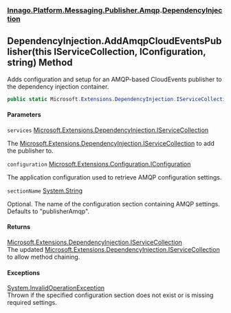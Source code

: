 ### [Innago\.Platform\.Messaging\.Publisher\.Amqp](../index.md 'Innago\.Platform\.Messaging\.Publisher\.Amqp').[DependencyInjection](index.md 'Innago\.Platform\.Messaging\.Publisher\.Amqp\.DependencyInjection')

## DependencyInjection\.AddAmqpCloudEventsPublisher\(this IServiceCollection, IConfiguration, string\) Method

Adds configuration and setup for an AMQP\-based CloudEvents publisher to the dependency injection container\.

```csharp
public static Microsoft.Extensions.DependencyInjection.IServiceCollection AddAmqpCloudEventsPublisher(this Microsoft.Extensions.DependencyInjection.IServiceCollection services, Microsoft.Extensions.Configuration.IConfiguration configuration, string? sectionName="publisherAmqp");
```
#### Parameters

<a name='Innago.Platform.Messaging.Publisher.Amqp.DependencyInjection.AddAmqpCloudEventsPublisher(thisMicrosoft.Extensions.DependencyInjection.IServiceCollection,Microsoft.Extensions.Configuration.IConfiguration,string).services'></a>

`services` [Microsoft\.Extensions\.DependencyInjection\.IServiceCollection](https://learn.microsoft.com/en-us/dotnet/api/microsoft.extensions.dependencyinjection.iservicecollection 'Microsoft\.Extensions\.DependencyInjection\.IServiceCollection')

The [Microsoft\.Extensions\.DependencyInjection\.IServiceCollection](https://learn.microsoft.com/en-us/dotnet/api/microsoft.extensions.dependencyinjection.iservicecollection 'Microsoft\.Extensions\.DependencyInjection\.IServiceCollection') to add the publisher to\.

<a name='Innago.Platform.Messaging.Publisher.Amqp.DependencyInjection.AddAmqpCloudEventsPublisher(thisMicrosoft.Extensions.DependencyInjection.IServiceCollection,Microsoft.Extensions.Configuration.IConfiguration,string).configuration'></a>

`configuration` [Microsoft\.Extensions\.Configuration\.IConfiguration](https://learn.microsoft.com/en-us/dotnet/api/microsoft.extensions.configuration.iconfiguration 'Microsoft\.Extensions\.Configuration\.IConfiguration')

The application configuration used to retrieve AMQP configuration settings\.

<a name='Innago.Platform.Messaging.Publisher.Amqp.DependencyInjection.AddAmqpCloudEventsPublisher(thisMicrosoft.Extensions.DependencyInjection.IServiceCollection,Microsoft.Extensions.Configuration.IConfiguration,string).sectionName'></a>

`sectionName` [System\.String](https://learn.microsoft.com/en-us/dotnet/api/system.string 'System\.String')

Optional\. The name of the configuration section containing AMQP settings\. Defaults to "publisherAmqp"\.

#### Returns
[Microsoft\.Extensions\.DependencyInjection\.IServiceCollection](https://learn.microsoft.com/en-us/dotnet/api/microsoft.extensions.dependencyinjection.iservicecollection 'Microsoft\.Extensions\.DependencyInjection\.IServiceCollection')  
The updated [Microsoft\.Extensions\.DependencyInjection\.IServiceCollection](https://learn.microsoft.com/en-us/dotnet/api/microsoft.extensions.dependencyinjection.iservicecollection 'Microsoft\.Extensions\.DependencyInjection\.IServiceCollection') to allow method chaining\.

#### Exceptions

[System\.InvalidOperationException](https://learn.microsoft.com/en-us/dotnet/api/system.invalidoperationexception 'System\.InvalidOperationException')  
Thrown if the specified configuration section does not exist or is missing required settings\.